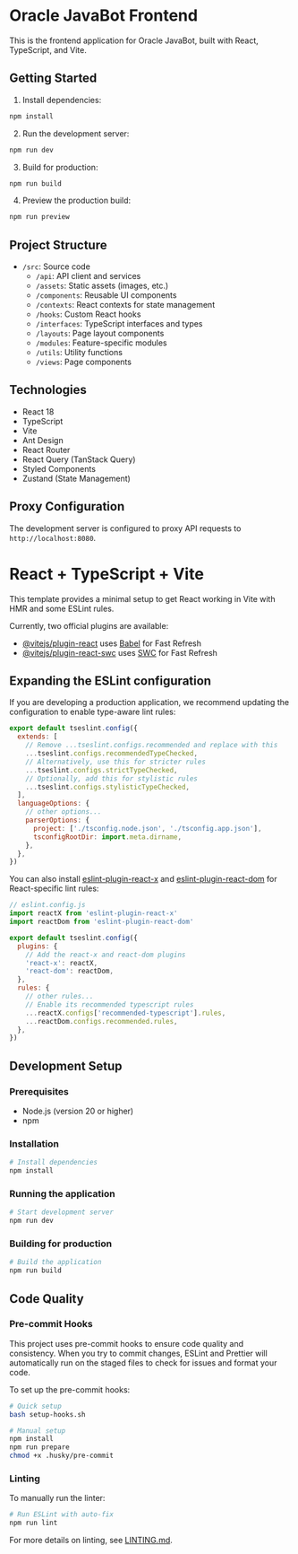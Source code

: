 # Oracle JavaBot Frontend

This is the frontend application for Oracle JavaBot, built with React, TypeScript, and Vite.

## Getting Started

1. Install dependencies:
```bash
npm install
```

2. Run the development server:
```bash
npm run dev
```

3. Build for production:
```bash
npm run build
```

4. Preview the production build:
```bash
npm run preview
```

## Project Structure

- `/src`: Source code
  - `/api`: API client and services
  - `/assets`: Static assets (images, etc.)
  - `/components`: Reusable UI components
  - `/contexts`: React contexts for state management
  - `/hooks`: Custom React hooks
  - `/interfaces`: TypeScript interfaces and types
  - `/layouts`: Page layout components
  - `/modules`: Feature-specific modules
  - `/utils`: Utility functions
  - `/views`: Page components

## Technologies

- React 18
- TypeScript
- Vite
- Ant Design
- React Router
- React Query (TanStack Query)
- Styled Components
- Zustand (State Management)

## Proxy Configuration

The development server is configured to proxy API requests to `http://localhost:8080`.

# React + TypeScript + Vite

This template provides a minimal setup to get React working in Vite with HMR and some ESLint rules.

Currently, two official plugins are available:

- [@vitejs/plugin-react](https://github.com/vitejs/vite-plugin-react/blob/main/packages/plugin-react/README.md) uses [Babel](https://babeljs.io/) for Fast Refresh
- [@vitejs/plugin-react-swc](https://github.com/vitejs/vite-plugin-react-swc) uses [SWC](https://swc.rs/) for Fast Refresh

## Expanding the ESLint configuration

If you are developing a production application, we recommend updating the configuration to enable type-aware lint rules:

```js
export default tseslint.config({
  extends: [
    // Remove ...tseslint.configs.recommended and replace with this
    ...tseslint.configs.recommendedTypeChecked,
    // Alternatively, use this for stricter rules
    ...tseslint.configs.strictTypeChecked,
    // Optionally, add this for stylistic rules
    ...tseslint.configs.stylisticTypeChecked,
  ],
  languageOptions: {
    // other options...
    parserOptions: {
      project: ['./tsconfig.node.json', './tsconfig.app.json'],
      tsconfigRootDir: import.meta.dirname,
    },
  },
})
```

You can also install [eslint-plugin-react-x](https://github.com/Rel1cx/eslint-react/tree/main/packages/plugins/eslint-plugin-react-x) and [eslint-plugin-react-dom](https://github.com/Rel1cx/eslint-react/tree/main/packages/plugins/eslint-plugin-react-dom) for React-specific lint rules:

```js
// eslint.config.js
import reactX from 'eslint-plugin-react-x'
import reactDom from 'eslint-plugin-react-dom'

export default tseslint.config({
  plugins: {
    // Add the react-x and react-dom plugins
    'react-x': reactX,
    'react-dom': reactDom,
  },
  rules: {
    // other rules...
    // Enable its recommended typescript rules
    ...reactX.configs['recommended-typescript'].rules,
    ...reactDom.configs.recommended.rules,
  },
})
```

## Development Setup

### Prerequisites
- Node.js (version 20 or higher)
- npm

### Installation
```bash
# Install dependencies
npm install
```

### Running the application
```bash
# Start development server
npm run dev
```

### Building for production
```bash
# Build the application
npm run build
```

## Code Quality

### Pre-commit Hooks

This project uses pre-commit hooks to ensure code quality and consistency. When you try to commit changes, ESLint and Prettier will automatically run on the staged files to check for issues and format your code.

To set up the pre-commit hooks:

```bash
# Quick setup
bash setup-hooks.sh

# Manual setup
npm install
npm run prepare
chmod +x .husky/pre-commit
```

### Linting

To manually run the linter:

```bash
# Run ESLint with auto-fix
npm run lint
```

For more details on linting, see [LINTING.md](./LINTING.md).

